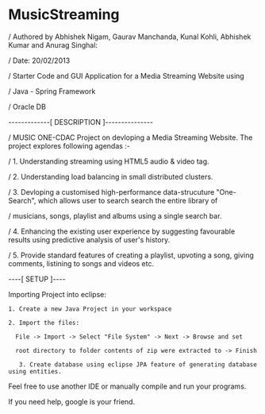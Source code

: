 MusicStreaming
========
/ Authored by Abhishek Nigam, Gaurav Manchanda, Kunal Kohli, Abhishek Kumar and Anurag Singhal:

/ Date: 20/02/2013

/ Starter Code and GUI Application for a Media Streaming Website using

/ Java - Spring Framework

/ Oracle DB

-------------[ DESCRIPTION ]---------------

/ MUSIC ONE-CDAC Project on devloping a Media Streaming Website. The project explores following agendas :- 

/ 1. Understanding streaming using HTML5 audio & video tag. 

/ 2. Understanding load balancing in small distributed clusters.

/ 3. Devloping a customised high-performance data-strucuture "One-Search", which allows user to search search the entire library of   

/    musicians, songs, playlist and albums using a single search bar. 

/ 4. Enhancing the existing user experience by suggesting favourable results using predictive analysis of user's history.

/ 5. Provide standard features of creating a playlist, upvoting a song, giving comments, listining to songs and videos etc.


----[ SETUP ]----

Importing Project into eclipse:

	1. Create a new Java Project in your workspace

	2. Import the files:

	  File -> Import -> Select "File System" -> Next -> Browse and set 

	  root directory to folder contents of zip were extracted to -> Finish

       3. Create database using eclipse JPA feature of generating database using entities.

Feel free to use another IDE or manually compile and run your programs.

If you need help, google is your friend.
